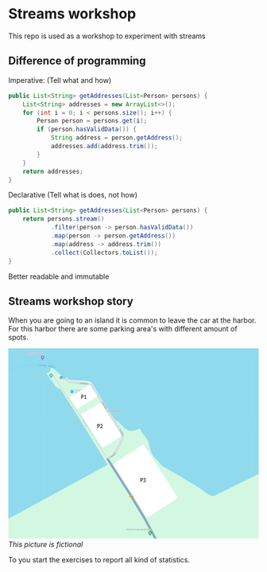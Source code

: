 
# Streams workshop

This repo is used as a workshop to experiment with streams

## Difference of programming

Imperative: (Tell what and how)
```java
public List<String> getAddresses(List<Person> persons) {
    List<String> addresses = new ArrayList<>();
    for (int i = 0; i < persons.size(); i++) {
        Person person = persons.get(i);
        if (person.hasValidData()) {
            String address = person.getAddress();
            addresses.add(address.trim());
        }
    }
    return addresses;
}

```

Declarative (Tell what is does, not how)
```java
public List<String> getAddresses(List<Person> persons) {
    return persons.stream()
            .filter(person -> person.hasValidData())
            .map(person -> person.getAddress())
            .map(address -> address.trim())
            .collect(Collectors.toList());
}
```

Better readable and immutable


## Streams workshop story

When you are going to an island it is common to leave the car at the harbor.
For this harbor there are some parking area's with different amount of spots.
 
![parking example](docs/parking.png)
_This picture is fictional_

To you start the exercises to report all kind of statistics.